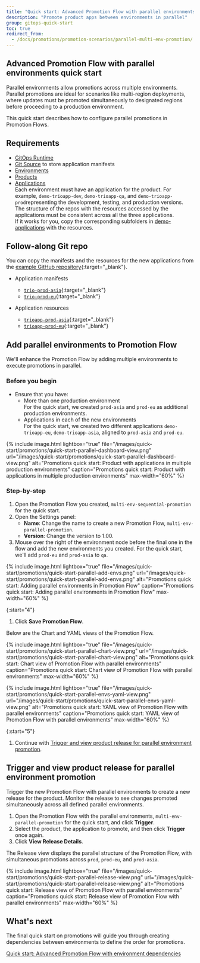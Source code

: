 ```yaml
---
title: "Quick start: Advanced Promotion Flow with parallel environments"
description: "Promote product apps between environments in parallel"
group: gitops-quick-start
toc: true
redirect_from:
  - /docs/promotions/promotion-scenarios/parallel-multi-env-promotion/
---
```





## Advanced Promotion Flow with parallel environments quick start



Parallel environments allow promotions across multiple environments. Parallel promotions are ideal for scenarios like multi-region deployments, where updates must be promoted simultaneously to designated regions before proceeding to a production environment. 

This quick start describes how to configure parallel promotions in Promotion Flows.




## Requirements

* [GitOps Runtime]({{site.baseurl}}/docs/quick-start/gitops-quick-start/runtime/)
* [Git Source]({{site.baseurl}}/docs/gitops-quick-start/gitops-runtimes/create-git-source/) to store application manifests
* [Environments]({{site.baseurl}}/docs/gitops-quick-start/products/quick-start-gitops-environments/)  
* [Products]({{site.baseurl}}/docs/gitops-quick-start/products/quick-start-product-create/) 
* [Applications]({{site.baseurl}}/docs/gitops-quick-start/products/create-app-ui/)  
  Each environment must have an application for the product.
  For example, `demo-trioapp-dev`, `demo-trioapp-qa`, and `demo-trioapp-prod`representing the development, testing, and production versions.
  The structure of the repos with the resources accessed by the applications must be consistent across all the three applications.   
  If it works for you, copy the corresponding subfolders in [demo-applications](https://github.com/codefresh-sandbox/codefresh-quickstart-demo/tree/main/demo-applications) with the resources. <!--- add a link to the repo? -->





## Follow-along Git repo

You can copy the manifests and the resources for the new applications from the [example GitHub repository](https://github.com/codefresh-sandbox/codefresh-quickstart-demo){:target="\_blank"}.

* Application manifests
  * [`trio-prod-asia`](https://github.com/codefresh-sandbox/codefresh-quickstart-demo/tree/main/argocd-app-manifests/trio-prod-asia){:target="\_blank"}
  * [`trio-prod-eu`](https://github.com/codefresh-sandbox/codefresh-quickstart-demo/tree/main/argocd-app-manifests/trio-prod-eu){:target="\_blank"}

* Application resources
  * [`trioapp-prod-asia`](https://github.com/codefresh-sandbox/codefresh-quickstart-demo/tree/main/demo-applications/trioapp-prod-asia){:target="\_blank"}
  * [`trioapp-prod-eu`](https://github.com/codefresh-sandbox/codefresh-quickstart-demo/tree/main/demo-applications/trioapp-prod-eu){:target="\_blank"}

## Add parallel environments to Promotion Flow

We'll enhance the Promotion Flow by adding multiple environments to execute promotions in parallel.  


### Before you begin
* Ensure that you have: 
    * More than one production environment  
      For the quick start, we created `prod-asia` and `prod-eu` as additional production environments. 
    * Applications in each of the new environments  
      For the quick start, we created two different applications `demo-trioapp-eu`, `demo-trioapp-asia`, aligned to `prod-asia` and `prod-eu`.  


{% include 
image.html 
lightbox="true" 
file="/images/quick-start/promotions/quick-start-parallel-dashboard-view.png" 
url="/images/quick-start/promotions/quick-start-parallel-dashboard-view.png"
alt="Promotions quick start: Product with applications in multiple production environments" 
caption="Promotions quick start: Product with applications in multiple production environments"
max-width="60%"
%}

### Step-by-step
1. Open the Promotion Flow you created, `multi-env-sequential-promotion` for the quick start.
1. Open the Settings panel:
    * **Name**: Change the name to create a new Promotion Flow, `multi-env-parallel-promotion`.
    * **Version**: Change the version to 1.00.
1. Mouse over the right of the environment node before the final one in the flow and add the new environments you created.
  For the quick start, we'll add `prod-eu` and `prod-asia` to `qa`.

  {% include 
image.html 
lightbox="true" 
file="/images/quick-start/promotions/quick-start-parallel-add-envs.png" 
url="/images/quick-start/promotions/quick-start-parallel-add-envs.png"
alt="Promotions quick start: Adding parallel environments in Promotion Flow" 
caption="Promotions quick start: Adding parallel environments in Promotion Flow"
max-width="60%"
%}

{:start="4"}
1. Click **Save Promotion Flow**.


Below are the Chart and YAML views of the Promotion Flow. 

{% include 
image.html 
lightbox="true" 
file="/images/quick-start/promotions/quick-start-parallel-chart-view.png" 
url="/images/quick-start/promotions/quick-start-parallel-chart-view.png"
alt="Promotions quick start: Chart view of Promotion Flow with parallel environments" 
caption="Promotions quick start: Chart view of Promotion Flow with parallel environments"
max-width="60%"
%}



{% include 
image.html 
lightbox="true" 
file="/images/quick-start/promotions/quick-start-parallel-envs-yaml-view.png" 
url="/images/quick-start/promotions/quick-start-parallel-envs-yaml-view.png"
alt="Promotions quick start: YAML view of Promotion Flow with parallel environments" 
caption="Promotions quick start: YAML view of Promotion Flow with parallel environments"
max-width="60%"
%}

{:start="5"}
1. Continue with [Trigger and view product release for parallel environment promotion](#trigger-and-view-product-release-for-parallel-environment-promotion).

## Trigger and view product release for parallel environment promotion

Trigger the new Promotion Flow with parallel environments to create a new release for the product. 
Monitor the release to see changes promoted simultaneously across all defined parallel environments. 


1. Open the Promotion Flow with the parallel environments, `multi-env-parallel-promotion` for the quick start, and click **Trigger**.
1. Select the product, the application to promote, and then click **Trigger** once again. 
1. Click **View Release Details**.

The Release view displays the parallel structure of the Promotion Flow, with simultaneous promotions across `prod`, `prod-eu`, and `prod-asia`.



{% include 
image.html 
lightbox="true" 
file="/images/quick-start/promotions/quick-start-parallel-release-view.png" 
url="/images/quick-start/promotions/quick-start-parallel-release-view.png"
alt="Promotions quick start: Release view of Promotion Flow with parallel environments" 
caption="Promotions quick start: Release view of Promotion Flow with parallel environments"
max-width="60%"
%}

## What's next
The final quick start on promotions will guide you through creating dependencies between environments to define the order for promotions.

[Quick start: Advanced Promotion Flow with environment dependencies]({{site.baseurl}}/docs/gitops-quick-start/dependency-multi-env-promotion/)

 
 